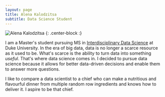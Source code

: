 ```yaml
---
layout: page
title: Alena Kalodzitsa
subtitle: Data Science Student 
---
```


![Alena Kalodzitsa](/assets/img/08200007.1.jpg) {: .center-block :}

I am a Master's student pursuing MS in [Interdisciplinary Data Science](https://datascience.duke.edu/) at Duke University. In the era of big data, data is no longer a scarce resource as it used to be. What's scarce is the ability to turn data into something *useful*. That's where data science comes in. I decided to pursue data science because it allows for better data-driven decisions and enable them to answer more questions. 

I like to compare a data scientist to a chief who can make a nutritious and flavourful dinner from multiple random row ingredients and knows how to deliver it. I aspire to be that chief. 
